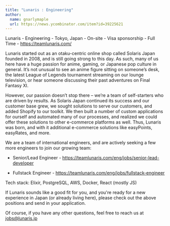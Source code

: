 ```yaml
---
title: "Lunaris : Engineering"
author:
  name: gnarlymaple
  url: https://news.ycombinator.com/item?id=39225621
---
```

Lunaris - Engineering - Tokyo, Japan - On-site - Visa sponsorship - Full Time - <a href="https:&#x2F;&#x2F;teamlunaris.com&#x2F;" rel="nofollow">https:&#x2F;&#x2F;teamlunaris.com&#x2F;</a>

Lunaris started out as an otaku-centric online shop called Solaris Japan founded in 2008, and is still going strong to this day. As such, many of us here have a huge passion for anime, gaming, or Japanese pop culture in general. It’s not unusual to see an anime figure sitting on someone’s desk, the latest League of Legends tournament streaming on our lounge television, or hear someone discussing their past adventures on Final Fantasy XI.

However, our passion doesn’t stop there – we’re a team of self-starters who are driven by results. As Solaris Japan continued its success and our customer base grew, we sought solutions to serve our customers, and added Shopify to our toolkit. We then built a number of custom applications for ourself and automated many of our processes, and realized we could offer these solutions to other e-commerce platforms as well. Thus, Lunaris was born, and with it additional e-commerce solutions like easyPoints, easyRates, and more.

We are a team of international engineers, and are actively seeking a few more engineers to join our growing team:

- Senior&#x2F;Lead Engineer - <a href="https:&#x2F;&#x2F;teamlunaris.com&#x2F;eng&#x2F;jobs&#x2F;senior-lead-developer" rel="nofollow">https:&#x2F;&#x2F;teamlunaris.com&#x2F;eng&#x2F;jobs&#x2F;senior-lead-developer</a>

- Fullstack Engineer - <a href="https:&#x2F;&#x2F;teamlunaris.com&#x2F;eng&#x2F;jobs&#x2F;fullstack-engineer" rel="nofollow">https:&#x2F;&#x2F;teamlunaris.com&#x2F;eng&#x2F;jobs&#x2F;fullstack-engineer</a>

Tech stack: Elixir, PostgreSQL, AWS, Docker, React (mostly JS)

If Lunaris sounds like a good fit for you, and you&#x27;re ready for a new experience in Japan (or already living here), please check out the above positions and send in your application.

Of course, if you have any other questions, feel free to reach us at jobs@lunaris.jp
